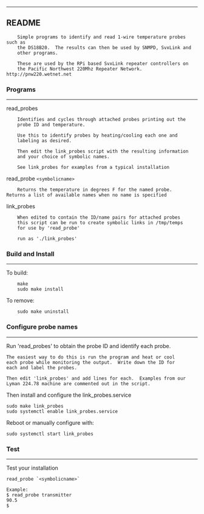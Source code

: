 ------------------------------------------------------------------------
README 
------------------------------------------------------------------------

        Simple programs to identify and read 1-wire temperature probes such as
        the DS18B20.  The results can then be used by SNMPD, SvxLink and 
        other programs.

        These are used by the RPi based SvxLink repeater controllers on 
        the Pacific Northwest 220Mhz Repeater Network.  http://pnw220.wetnet.net

### Programs
------------------------------------------------------------------------

read_probes   

        Identifies and cycles through attached probes printing out the 
        probe ID and temperature.
        
        Use this to identify probes by heating/cooling each one and 
        labeling as desired.  
        
        Then edit the link_probes script with the resulting information
        and your choice of symbolic names. 
        
        See link_probes for examples from a typical installation

read_probe `<symbolicname>`

        Returns the temperature in degrees F for the named probe. 
	Returns a list of available names when no name is specified

link_probes

        When edited to contain the ID/name pairs for attached probes
        this script can be run to create symbolic links in /tmp/temps 
        for use by 'read_probe'
        
        run as './link_probes'

### Build and Install
------------------------------------------------------------------------

To build:

        make        
        sudo make install

To remove:

        sudo make uninstall

### Configure probe names
------------------------------------------------------------------------

Run 'read_probes' to obtain the probe ID and identify each probe.

	The easiest way to do this is run the program and heat or cool
	each probe while monitoring the output.  Write down the ID for
	each and label the probes.

	Then edit 'link_probes' and add lines for each.  Examples from our
	Lyman 224.78 machine are commented out in the script. 

Then install and configure the link_probes.service

	sudo make link_probes
	sudo systemctl enable link_probes.service

Reboot or manually configure with:

	sudo systemctl start link_probes

### Test
------------------------------------------------------------------------	

Test your installation

	read_probe `<symbolicname>`
	
	Example: 
	$ read_probe transmitter
	90.5
	$
